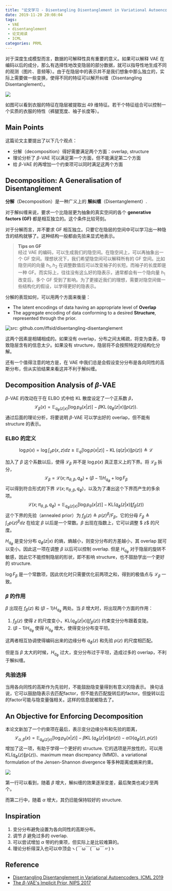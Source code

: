 ```yaml
---
title: "论文学习 - Disentangling Disentanglement in Variational Autoencoders"
date: 2019-11-20 20:08:04
tags: 
 - VAE
 - disentanglement
 - 论文阅读
 - ICML
categories: PRML
---
```


对于深度生成模型而言，数据的可解释性具有重要的意义。如果可以解释 VAE 在编码以后的成分，那么有选择性地改变隐层的部分数据，就可以指导性地生成不同的观测（图片、音频等）。由于在隐层中的表示并不是我们想象中那么独立的，实际上需要做一些变换，使得不同的特征可以解开纠缠（Disentangling Disentanglement）。

![](disentangling-disentanglement-in-vae/disentanglement.png)

如图可以看到衣服的特征在隐层被提取出 49 维特征。若干个特征组合可以控制一个实质的衣服的特性（裤腿宽度、袖子长度等）。

## Main Points

这篇论文主要提出了以下几个观点：

- 分解（decomposition）得好需要满足两个方面：overlap, structure
- 理论分析了 $\beta$-VAE 可以满足第一个方面，但不能满足第二个方面
- 给 $\beta$-VAE 的再增加一个约束项可以同时满足这两个方面

## Decomposition: A Generalisation of Disentanglement

**分解**（Decomposition）是一种广义上的 **解纠缠**（Disentanglement）.

对于解纠缠来说，要求一个比隐层更为抽象的真实空间的各个 **generative factors (GF)** 都是相互独立的。这个条件比较苛刻。

对于分解而言，并不要求 GF 相互独立。只要它在隐层的空间中可以学习出一种隐含的结构就够了。这种结构一般都由先验来显式地表示。

> **Tips on GF**  
经过 VAE 的编码，可以生成我们的隐空间。在隐空间上，可以再抽象出一个 GF 空间。理想状况下，我们希望隐空间可以解释所有的 GF 空间。比如隐空间的向量 $h_1,h_2$ 在调整数值后可以改变袖子的长短。而袖子的长度即是一种 GF。而实际上，往往没有这么好的隐表示，通常都会有一个隐向量 $h_1$ 改变后，多个 GF 受到了影响。为了更接近我们的理想，需要对隐空间做一些结构化的假设，以学得更好的隐表示。

分解的表现如何，可以用两个方面来衡量：
- The latent encodings of data having an appropriate level of **Overlap** 
- The aggregate encoding of data conforming to a desired **Structure**, represented through the prior.

![src: github.com/iffsid/disentangling-disentanglement](disentangling-disentanglement-in-vae/two-factors.png)

这两个因素是相辅相成的。如果没有 overlap，分布之间太稀疏，将变为查表，导致隐层含有的信息太少。如果没有 structure，隐层将不会按照特定的结构化分解。

还有一个值得注意的地方是，在 VAE 中我们总是会假设变分分布是各向同性的高斯分布，但从实验结果来看这并不利于解纠缠。

## Decomposition Analysis of $\beta$-VAE

$\beta$-VAE 的改动在于在 ELBO 式中给 KL 散度设定了一个正系数 $\beta$，
$$
\mathcal{L}_{\beta}({x})=\mathbb{E}_{q_{\phi}({z} | {x})}\left[\log p_{\theta}({x} | {z})\right]-\beta \operatorname{KL}\left(q_{\phi}({z} | {x}) \| p({z})\right).
$$
通过后面的理论分析，将要说明 $\beta$-VAE 可以学出好的 overlap，但不能有 structure 的表示。


### ELBO 的定义
$$
\log p(x)=\log \int_{z} p(x, z) d z \geq \mathbb{E}_{q}[\log p(x | z)]-\operatorname{KL}(q(z | x) \| p(z)) \triangleq \mathcal{L}
$$

加入了 $\beta$ 这个系数以后，使得 $\mathcal{L}_{\beta}$ 并不是 $\log p(x)$ 真正意义上的下界。将 $\mathcal{L}_{\beta}$ 拆分，
$$
\mathcal{L}_{\beta}=\mathcal{L}\left({x} ; \pi_{\theta, \beta}, q_{\phi}\right)+(\beta-1) H_{q_{\phi}}+\log F_{\beta}
$$
可以得到符合形式的下界 $\mathcal{L}\left({x} ; \pi_{\theta, \beta}, q_{\phi}\right)$，以及为了凑出这个下界而产生的多余项。
$$
\mathcal{L}\left({x} ; \pi_{\theta, \beta}, q_{\phi}\right)=\mathbb{E}_{q_{\phi}({z} | {x})}\left[\log p_{\theta}({x} | {z})\right]-\mathrm{KL}\left(q_{\phi}({z} | {x}) \| f_{\beta}({z})\right)
$$
这个下界的先验（annealed prior）为 $f_{\beta}({z}) \triangleq p({z})^{\beta} / F_{\beta}$，它的分母 $F_{\beta} \triangleq \int_{z} p(z)^{\beta} d z$ 在给定 $\beta$ 以后是一个常数。$\beta$ 出现在指数上，它可以调整 $ z$ 的尺度。

$H_{q_{\phi}}$ 是变分分布 $q_{\phi}({z} | {x})$ 的熵，熵越小，则变分分布的方差越小，其 overlap 就可以变小。因此这一项在调整 $\beta$ 以后可以控制 overlap. 但是 $H_{q_{\phi}}$ 对于隐层的旋转不敏感，因此它不能控制隐层的形状，即不影响 structure，也不鼓励学出一个更好的 structure.

$\log F_{\beta}$ 是一个常数项，因此优化时只需要优化前两项之和，得到的极值点与 $\mathcal{L}_{\beta}$ 一致。

### $\beta$ 的作用

$\beta$ 出现在 $f_{\beta}({z})$ 和 $(\beta-1) H_{q_{\phi}}$ 两处。当 $\beta$ 增大时，将出现两个方面的作用：  
1. $f_{\beta}({z})$ 使得 ${z}$ 的尺度变小，$\mathrm{KL}\left(q_{\phi}({z} | {x}) \| f_{\beta}({z})\right)$ 约束变分分布跟着变陡。
2. $(\beta-1) H_{q_{\phi}}$ 使得 $H_{q_{\phi}}$ 增大，使得变分分布变平坦。

这两者相互协调使得编码出来的边缘分布 $q_{\phi}({z})$ 和先验 $p({z})$ 的尺度相匹配。

但是当 $\beta$ 太大的时候，$H_{q_{\phi}}$ 过大，变分分布过于平坦，造成过多的 overlap，不利于解纠缠。

### 先验选择

当用各向同性的高斯作为先验时，不能鼓励隐变量得到有意义的隐表示。
换句话说，它可以鼓励隐表示去匹配factor，但不能去匹配旋转后的factor。但旋转以后的factor可能与隐变量强相关。这样的信息就被隐去了。

## An Objective for Enforcing Decomposition

本论文新加了一个约束项在最后，表示变分边缘分布和先验的距离，
$$
\mathcal{L}_{\alpha, \beta}({x})=\mathbb{E}_{q_{\phi}({z} | {x})}\left[\log p_{\theta}({x} | {z})\right]
-\beta \operatorname{KL}\left(q_{\phi}({z} | {x}) \| p({z})\right)-\alpha \mathbb{D}\left(q_{\phi}({z}), p({z})\right)
$$
增加了这一项，有助于学得一个更好的 structure. 它的选项是开放性的，可以用 $\mathrm{KL}\left(q_{\phi}({z}) \| p({z})\right)$、maximum mean discrepancy (MMD)、a variational formulation of the Jensen-Shannon divergence 等多种距离或熵来约束。

![](disentangling-disentanglement-in-vae/clustered-prior.png)

第一行可以看到，随着 $\beta$ 增大，解纠缠的效果逐渐变差，最后聚类也减少至两个。

而第二行中，随着 $\alpha$ 增大，其仍旧能保持较好的 structure.

## Inspiration

1. 变分分布避免设置为各向同性的高斯分布。
2. 调节 $\beta$ 避免过多的 overlap.
3. 可以尝试增加 $\alpha$ 带的约束项，但实际上是比较难算的。
4. 理论分析得深入也可以中顶会ヽ(￣ω￣(￣ω￣〃)ゝ

## Reference 

- [Disentangling Disentanglement in Variational Autoencoders, ICML 2019](http://proceedings.mlr.press/v97/mathieu19a.html)
- [The $\beta$-VAE's Implicit Prior, NIPS 2017](http://bayesiandeeplearning.org/2017/papers/66.pdf)